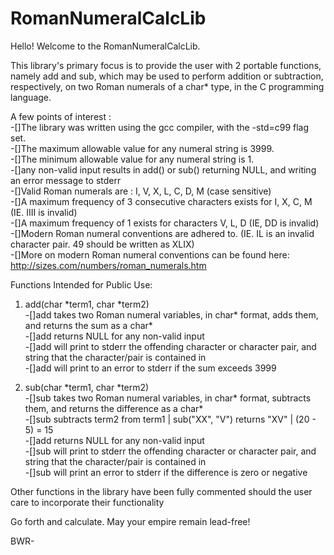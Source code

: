 # RomanNumeralCalcLib
Hello! Welcome to the RomanNumeralCalcLib.  

This library's primary focus is to provide the user with 2 portable functions, namely add and sub, which may be used to perform 
addition or subtraction, respectively, on two Roman numerals of a char\* type, in the C programming language.   

A few points of interest :  
-[]The library was written using the gcc compiler, with the -std=c99 flag set.  
-[]The maximum allowable value for any numeral string is 3999.  
-[]The minimum allowable value for any numeral string is 1.  
-[]any non-valid input results in add() or sub() returning NULL, and writing an error message to stderr  
-[]Valid Roman numerals are : I, V, X, L, C, D, M (case sensitive)  
-[]A maximum frequency of 3 consecutive characters exists for I, X, C, M (IE. IIII is invalid)  
-[]A maximum frequency of 1 exists for characters V, L, D (IE, DD is invalid)  
-[]Modern Roman numeral conventions are adhered to. (IE. IL is an invalid character pair. 49 should be written as XLIX)  
-[]More on modern Roman numeral conventions can be found here: http://sizes.com/numbers/roman_numerals.htm  
  
Functions Intended for Public Use:  
  
1. add(char \*term1, char \*term2)  
-[]add takes two Roman numeral variables, in char* format, adds them, and returns the sum as a char\*  
-[]add returns NULL for any non-valid input  
-[]add will print to stderr the offending character or character pair, and string that the character/pair is contained in  
-[]add will print to an error to stderr if the sum exceeds 3999  
  
2. sub(char \*term1, char \*term2)  
-[]sub takes two Roman numeral variables, in char* format, subtracts them, and returns the difference as a char*  
-[]sub subtracts term2 from term1 | sub("XX", "V") returns "XV" | (20 - 5) = 15  
-[]add returns NULL for any non-valid input  
-[]sub will print to stderr the offending character or character pair, and string that the character/pair is contained in  
-[]sub will print an error to stderr if the difference is zero or negative  
    
Other functions in the library have been fully commented should the user care to incorporate their functionality  
  
Go forth and calculate. May your empire remain lead-free!  
   
BWR-
